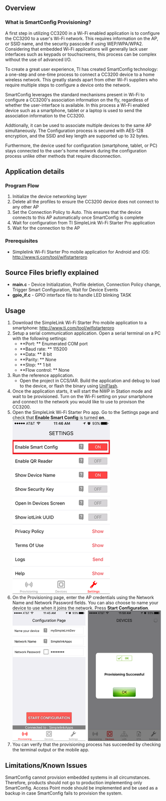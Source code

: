 ## Overview

### What is SmartConfig Provisioning?

A first step in utilizing CC3200 in a Wi-Fi enabled application is to
configure the CC3200 to a user's Wi-Fi network. This requires information on
the AP, or SSID name, and the security passcode if using WEP/WPA/WPA2. Considering that embedded Wi-Fi applications will generally lack user interfaces such as keypads or touchscreens, this process can be complex without the use of advanced I/O.

To create a great user experience, TI has created SmartConfig technology: a one-step and one-time process to connect a CC3200 device to
a home wireless network. This greatly stands apart from other Wi-Fi
suppliers who require multiple steps to configure a device onto the
network.

SmartConfig leverages the standard mechanisms present in Wi-Fi to
configure a CC3200's association information on the fly, regardless of
whether the user-interface is available. In this process a Wi-Fi enabled
device such as a smartphone, tablet or a laptop is used to send the
association information to the CC3200.

Addtionally, it can be used to associate multiple devices to the same AP
simultaneously. The Configuration process is secured with AES-128
encryption, and the SSID and key length are supported up to 32 bytes.

Furthermore, the device used for configuration (smartphone, tablet, or
PC) stays connected to the user's home network during the configuration
process unlike other methods that require disconnection.

## Application details

### Program Flow

1. Initialize the device networking layer
2. Delete all the profiles to ensure the CC3200 device does not connect to any other AP
3. Set the Connection Policy to Auto. This ensures that the device connects to this AP automatically once SmartConfig is complete
4. Wait for configuration from TI SimpleLink Wi-Fi Starter Pro application
5. Wait for the connection to the AP
  
### Prerequisites

- Simplelink Wi-Fi Starter Pro mobile application for Android and iOS: <http://www.ti.com/tool/wifistarterpro>

## Source Files briefly explained

- **main.c** - Device Initialization, Profile deletion, Connection Policy change, Trigger Smart Configuration, Wait for Device Events
- **gpio\_if.c** - GPIO interface file to handle LED blinking TASK

## Usage

1. Download the SimpleLink Wi-Fi Starter Pro mobile application to a smartphone: <http://www.ti.com/tool/wifistarterpro>
2.  Setup a serial communication application. Open a serial terminal on a PC with the following settings:
	- **Port: ** Enumerated COM port
	- **Baud rate: ** 115200
	- **Data: ** 8 bit
	- **Parity: ** None
	- **Stop: ** 1 bit
	- **Flow control: ** None
3.  Run the reference application.
      - Open the project in CCS/IAR. Build the application and debug to load to the device, or flash the binary using [UniFlash](http://processors.wiki.ti.com/index.php/CC3100_%26_CC3200_UniFlash_Quick_Start_Guide).
4. Once the application starts, it will start the NWP in Station mode and wait to be provisioned. Turn on the Wi-Fi setting on your smartphone and connect to the network you would like to use to provison the CC3200.
5. Open the SimpleLink Wi-Fi Starter Pro app. Go to the Settings page and check that **Enable Smart Config** is turned **on**.<br>
	![](../../docs/images/provisioningsc1.png)
6. On the Provisioning page, enter the AP credentials using the Network Name and Network Password fields. You can also choose to name your device to use when it joins the network. Press **Start Configuration**.<br>
	![](../../docs/images/provisioningsc2.png)
7. You can verify that the provisioning process has succeeded by checking the terminal output or the mobile app.

## Limitations/Known Issues

SmartConfig cannot provision embedded systems in all circumstances. Therefore, products should not go to production implementing only SmartConfig. Access Point mode should be implemented and be used as a backup in case SmartConfig fails to provision the system.